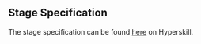 ## Stage Specification

The stage specification can be found [here](https://hyperskill.org/projects/208/stages/1042/implement) on Hyperskill.